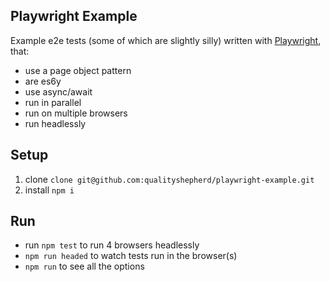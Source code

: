 ## Playwright Example
Example e2e tests (some of which are slightly silly) written with [Playwright](https://playwright.dev/), that:
- use a page object pattern
- are es6y
- use async/await
- run in parallel
- run on multiple browsers
- run headlessly

## Setup
1. clone `clone git@github.com:qualityshepherd/playwright-example.git`
2. install `npm i`

## Run
* run `npm test` to run 4 browsers headlessly
* `npm run headed` to watch tests run in the browser(s)
* `npm run` to see all the options
